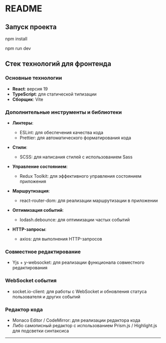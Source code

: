 # README

## Запуск проекта

npm install

npm run dev

## Стек технологий для фронтенда

### Основные технологии

- **React**: версия 19
- **TypeScript**: для статической типизации
- **Сборщик**: Vite

### Дополнительные инструменты и библиотеки

- **Линтеры**:

  - ESLint: для обеспечения качества кода
  - Prettier: для автоматического форматирования кода

- **Стили**:

  - SCSS: для написания стилей с использованием Sass

- **Управление состоянием**:

  - Redux Toolkit: для эффективного управления состоянием приложения

- **Маршрутизация**:

  - react-router-dom: для реализации маршрутизации в приложении

- **Оптимизация событий**:

  - lodash.debounce: для оптимизации частых событий

- **HTTP-запросы**:
  - axios: для выполнения HTTP-запросов

### Совместное редактирование

- Yjs + y-websocket: для реализации функционала совместного редактирования

### WebSocket события

- socket.io-client: для работы с WebSocket и обновления статуса пользователя и других событий

### Редактор кода

- Monaco Editor / CodeMirror: для реализации редактора кода
- Либо самописный редактор с использованием Prism.js / Highlight.js для подсветки синтаксиса

---
